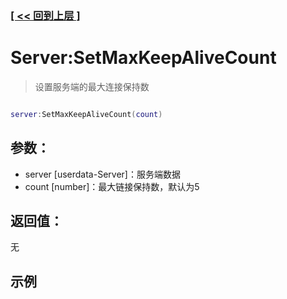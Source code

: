 ### [[ << 回到上层 ]](README.md)

# Server:SetMaxKeepAliveCount

> 设置服务端的最大连接保持数

```lua

server:SetMaxKeepAliveCount(count)

```

## 参数：

+ server [userdata-Server]：服务端数据
+ count [number]：最大链接保持数，默认为5

## 返回值：

无

## 示例

```lua

```